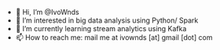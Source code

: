 - 👋 Hi, I’m @IvoWnds
- 👀 I’m interested in big data analysis using Python/ Spark
- 🌱 I’m currently learning stream analytics using Kafka
- 📫 How to reach me: mail me at ivownds [at] gmail [dot] com

<!---
IvoWnds/IvoWnds is a ✨ special ✨ repository because its `README.md` (this file) appears on your GitHub profile.
You can click the Preview link to take a look at your changes.
--->
